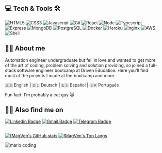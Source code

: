 ## :computer: Tech & Tools :hammer_and_wrench:
![HTML5](https://img.shields.io/badge/HTML5-E34F26?style=for-the-badge&logo=html5&logoColor=white)
![CSS3](https://img.shields.io/badge/CSS3-1572B6?style=for-the-badge&logo=css3&logoColor=white)
![Javascript](https://img.shields.io/badge/JavaScript-323330?style=for-the-badge&logo=javascript&logoColor=F7DF1E)
![Git](https://img.shields.io/badge/Git-E34F26?style=for-the-badge&logo=git&logoColor=white)
![React](https://img.shields.io/badge/React-20232A?style=for-the-badge&logo=react&logoColor=61DAFB)
![Node](https://img.shields.io/badge/Node.js-43853D?style=for-the-badge&logo=node.js&logoColor=white)
![Typescript](https://img.shields.io/badge/TypeScript-007ACC?style=for-the-badge&logo=typescript&logoColor=white)
![Express](https://img.shields.io/badge/Express.js-404D59?style=for-the-badge)
![MongoDB](https://img.shields.io/badge/MongoDB-4EA94B?style=for-the-badge&logo=mongodb&logoColor=white)
![PostgreSQL](https://img.shields.io/badge/PostgreSQL-316192?style=for-the-badge&logo=postgresql&logoColor=white)
![Docker](https://img.shields.io/badge/Docker-2496ED?style=for-the-badge&logo=docker&logoColor=white)
![Heroku](https://img.shields.io/badge/Heroku-430098?style=for-the-badge&logo=heroku&logoColor=white)
![nginx](https://img.shields.io/badge/Nginx-009639?style=for-the-badge&logo=nginx&logoColor=white)
![AWS](https://img.shields.io/badge/Amazon_AWS-232F3E?style=for-the-badge&logo=amazon-aws&logoColor=white)
![Shell](https://img.shields.io/badge/Shell_Script-121011?style=for-the-badge&logo=gnu-bash&logoColor=white)

## :raising_hand_man: About me

Automation engineer undergraduate but fell in love and wanted to get more of the art of coding, problem solving and solution providing, so joined a full-stack software engineer bootcamp at Driven Education. Here you'll find most of the projects I made at the bootcamp and more.

:us: English | :de: Deutsch | :es: Español | :brazil: Português

Fun fact: I'm probably a cat guy :cat:

## :man_technologist: Also find me on
[![Linkedin Badge](https://img.shields.io/badge/-Felipe_Ventura-0077b5?style=flat&logo=Linkedin&logoColor=white&link=https://www.linkedin.com/in/fmagven/)](https://www.linkedin.com/in/fmagven/)
[![Gmail Badge](https://img.shields.io/badge/-fmagven93@gmail.com-bb001b?style=flat&logo=Gmail&logoColor=white&link=mailto:fmagven93@gmail.com)](mailto:fmagven93@gmail.com)
[![Telegram Badge](https://img.shields.io/badge/-@fmagven-2e4392?style=flat&logo=Telegram&logoColor=white&link=https://t.me/fmagven)](https://t.me/fmagven)

##

[![fMagVen's GitHub stats](https://github-readme-stats.vercel.app/api?username=fMagVen&count_private=true&show_icons=true&theme=blue-green)](https://github.com/anuraghazra/github-readme-stats)
[![fMagVen's Top Langs](https://github-readme-stats.vercel.app/api/top-langs/?username=fMagVen&layout=compact&langs_count=6&theme=blue-green&card_width=250)](https://github.com/anuraghazra/github-readme-stats)

![mario coding](https://i.imgur.com/1ZvVkDc.gif)
<!--
**fMagVen/fMagVen** is a ✨ _special_ ✨ repository because its `README.md` (this file) appears on your GitHub profile.

Here are some ideas to get you started:

- 🔭 I’m currently working on ...
- 🌱 I’m currently learning ...
- 👯 I’m looking to collaborate on ...
- 🤔 I’m looking for help with ...
- 💬 Ask me about ...
- 📫 How to reach me: ...
- 😄 Pronouns: ...
- ⚡ Fun fact: ...
-->

